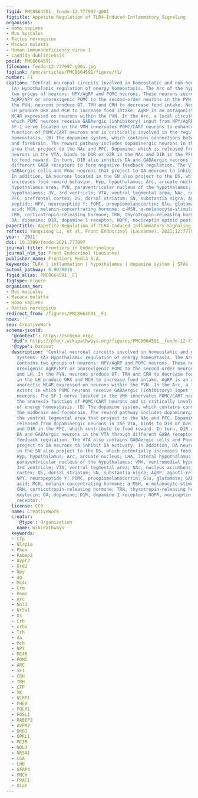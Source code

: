 ```yaml
---
figid: PMC8664591__fendo-12-777997-g001
figtitle: Appetite Regulation of TLR4-Induced Inflammatory Signaling
organisms:
- Homo sapiens
- Mus musculus
- Rattus norvegicus
- Macaca mulatta
- Human immunodeficiency virus 1
- Candida dubliniensis
pmcid: PMC8664591
filename: fendo-12-777997-g001.jpg
figlink: /pmc/articles/PMC8664591/figure/f1/
number: F1
caption: 'Central neuronal circuits involved in homeostatic and non-homeostatic systems.
  (A) Hypothalamic regulation of energy homeostasis. The Arc of the hypothalamus contains
  two groups of neurons: NPY/AgRP and POMC neurons. These neurons secrete orexigenic
  AgRP/NPY or anorexigenic POMC to the second-order neurons in the PVH and LH. In
  the PVN, neurons produce OT, TRH and CRH to decrease food intake. Neurons in the
  LH produce ORX and MCH to increase food intake. AgRP is an antagonist of anorectic
  MC4R expressed on neurons within the PVN. In the Arc, a local circuit exists in
  which POMC neurons receive GABAergic (inhibitory) input from NPY/AgRP neurons. The
  SF-1 nerve located in the VMH innervates POMC/CART neurons to enhance the anorexia
  function of POMC/CART neurons and is critically involved in the regulation of energy
  homeostasis. (B) The dopamine system, which contains connections between the midbrain
  and forebrain. The reward pathway includes dopaminergic neurons in the ventral tegmental
  area that project to the NAc and PFC. Dopamine, which is released from dopaminergic
  neurons in the VTA, binds to D1R or D2R in the NAc and D1R in the PFC, which contribute
  to food reward. In turn, D1R also inhibits DA and GABAergic neurons in the VTA through
  different GABA receptors to form negative feedback regulation. The VTA also contains
  GABAergic cells and Pnoc neurons that project to DA neurons to inhibit DA activity.
  In addition, DA neurons located in the SN also project to the DS, which potentially
  increases food reward behavior. Hyp, hypothalamus; Arc, arcuate nucleus; LHA, lateral
  hypothalamus area; PVN, paraventricular nucleus of the hypothalamus; VMH, ventromedial
  hypothalamus; 3V, 3rd ventricle; VTA, ventral tegmental area; NAc, nucleus accumbens;
  PFC, prefrontal cortex; DS, dorsal striatum; SN, substantia nigra; AgRP, agouti-related
  peptide; NPY, neuropeptide Y; POMC, proopiomelanocortin; Glu, glutamate; GABA, gamma-aminobutyric
  acid; MCH, melanin-concentrating hormone; α-MSH, α-melanocyte-stimulating hormone;
  CRH, corticotropin-releasing hormone; TRH, thyrotropin-releasing hormone; OT, oxytocin;
  DA, dopamine; D1R, dopamine 1 receptor; NOPR, nociceptin opioid peptide receptor.'
papertitle: Appetite Regulation of TLR4-Induced Inflammatory Signaling.
reftext: Yongxiang Li, et al. Front Endocrinol (Lausanne). 2021;12:777997.
year: '2021'
doi: 10.3389/fendo.2021.777997
journal_title: Frontiers in Endocrinology
journal_nlm_ta: Front Endocrinol (Lausanne)
publisher_name: Frontiers Media S.A.
keywords: TLR4 | inflammation | hypothalamus | dopamine system | SFAs
automl_pathway: 0.9039018
figid_alias: PMC8664591__F1
figtype: Figure
organisms_ner:
- Mus musculus
- Macaca mulatta
- Homo sapiens
- Rattus norvegicus
redirect_from: /figures/PMC8664591__F1
ndex: ''
seo: CreativeWork
schema-jsonld:
  '@context': https://schema.org/
  '@id': https://pfocr.wikipathways.org/figures/PMC8664591__fendo-12-777997-g001.html
  '@type': Dataset
  description: 'Central neuronal circuits involved in homeostatic and non-homeostatic
    systems. (A) Hypothalamic regulation of energy homeostasis. The Arc of the hypothalamus
    contains two groups of neurons: NPY/AgRP and POMC neurons. These neurons secrete
    orexigenic AgRP/NPY or anorexigenic POMC to the second-order neurons in the PVH
    and LH. In the PVN, neurons produce OT, TRH and CRH to decrease food intake. Neurons
    in the LH produce ORX and MCH to increase food intake. AgRP is an antagonist of
    anorectic MC4R expressed on neurons within the PVN. In the Arc, a local circuit
    exists in which POMC neurons receive GABAergic (inhibitory) input from NPY/AgRP
    neurons. The SF-1 nerve located in the VMH innervates POMC/CART neurons to enhance
    the anorexia function of POMC/CART neurons and is critically involved in the regulation
    of energy homeostasis. (B) The dopamine system, which contains connections between
    the midbrain and forebrain. The reward pathway includes dopaminergic neurons in
    the ventral tegmental area that project to the NAc and PFC. Dopamine, which is
    released from dopaminergic neurons in the VTA, binds to D1R or D2R in the NAc
    and D1R in the PFC, which contribute to food reward. In turn, D1R also inhibits
    DA and GABAergic neurons in the VTA through different GABA receptors to form negative
    feedback regulation. The VTA also contains GABAergic cells and Pnoc neurons that
    project to DA neurons to inhibit DA activity. In addition, DA neurons located
    in the SN also project to the DS, which potentially increases food reward behavior.
    Hyp, hypothalamus; Arc, arcuate nucleus; LHA, lateral hypothalamus area; PVN,
    paraventricular nucleus of the hypothalamus; VMH, ventromedial hypothalamus; 3V,
    3rd ventricle; VTA, ventral tegmental area; NAc, nucleus accumbens; PFC, prefrontal
    cortex; DS, dorsal striatum; SN, substantia nigra; AgRP, agouti-related peptide;
    NPY, neuropeptide Y; POMC, proopiomelanocortin; Glu, glutamate; GABA, gamma-aminobutyric
    acid; MCH, melanin-concentrating hormone; α-MSH, α-melanocyte-stimulating hormone;
    CRH, corticotropin-releasing hormone; TRH, thyrotropin-releasing hormone; OT,
    oxytocin; DA, dopamine; D1R, dopamine 1 receptor; NOPR, nociceptin opioid peptide
    receptor.'
  license: CC0
  name: CreativeWork
  creator:
    '@type': Organization
    name: WikiPathways
  keywords:
  - Cfp
  - Nlrp1a
  - Phex
  - Rabep2
  - Avpr2
  - Drd2
  - Npy
  - ag
  - Mc4r
  - Crm
  - Pomc
  - Arc
  - Nol3
  - Nr5a1
  - Ds
  - Crh
  - crhx
  - Trh
  - da
  - Mch
  - NPY
  - MC4R
  - POMC
  - ARC
  - SF1
  - CRH
  - TRH
  - CFP
  - XK
  - NLRP1
  - PHEX
  - FOLR1
  - FOSL1
  - RABEP2
  - AVPR2
  - DRD2
  - OPRL1
  - MC3R
  - NOL3
  - NR5A1
  - CGA
  - LHB
  - SFRP4
  - PMCH
  - PRAC1
  - Olah
---
```

